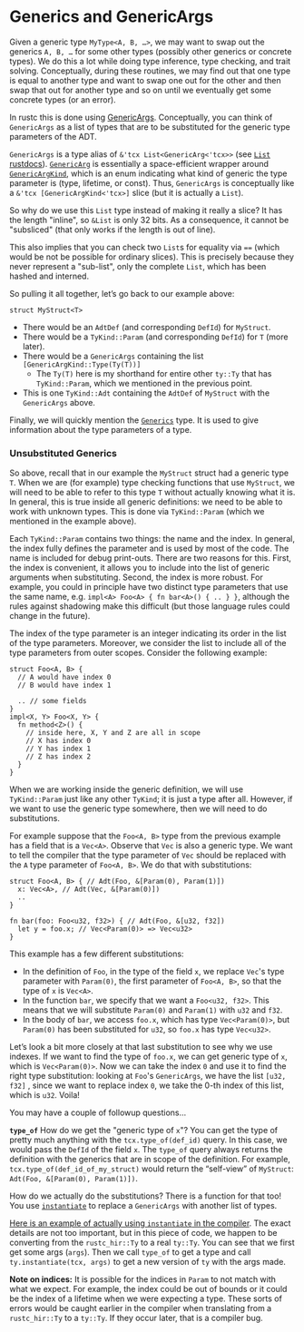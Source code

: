# Generics and GenericArgs

Given a generic type `MyType<A, B, …>`, we may want to swap out the generics `A, B, …` for some
other types (possibly other generics or concrete types). We do this a lot while doing type
inference, type checking, and trait solving. Conceptually, during these routines, we may find out
that one type is equal to another type and want to swap one out for the other and then swap that out
for another type and so on until we eventually get some concrete types (or an error).

In rustc this is done using [GenericArgs].
Conceptually, you can think of `GenericArgs` as a list of types that are to be substituted for
 the generic type parameters of the ADT.

`GenericArgs` is a type alias of `&'tcx List<GenericArg<'tcx>>` (see [`List` rustdocs][list]).
[`GenericArg`] is essentially a space-efficient wrapper around [`GenericArgKind`], which is an enum
indicating what kind of generic the type parameter is (type, lifetime, or const).
Thus, `GenericArgs` is conceptually like a `&'tcx [GenericArgKind<'tcx>]` slice (but it is
actually a `List`).

[list]: https://doc.rust-lang.org/nightly/nightly-rustc/rustc_middle/ty/struct.List.html
[`GenericArg`]: https://doc.rust-lang.org/nightly/nightly-rustc/rustc_middle/ty/struct.GenericArg.html
[`GenericArgKind`]: https://doc.rust-lang.org/nightly/nightly-rustc/rustc_middle/ty/enum.GenericArgKind.html
[GenericArgs]: https://doc.rust-lang.org/nightly/nightly-rustc/rustc_middle/ty/type.GenericArgs.html

So why do we use this `List` type instead of making it really a slice? It has the length "inline",
so `&List` is only 32 bits. As a consequence, it cannot be "subsliced" (that only works if the
length is out of line).

This also implies that you can check two `List`s for equality via `==` (which would be not be
possible for ordinary slices). This is precisely because they never represent a "sub-list", only the
complete `List`, which has been hashed and interned.

So pulling it all together, let’s go back to our example above:

```rust,ignore
struct MyStruct<T>
```

- There would be an `AdtDef` (and corresponding `DefId`) for `MyStruct`.
- There would be a `TyKind::Param` (and corresponding `DefId`) for `T` (more later).
- There would be a `GenericArgs` containing the list `[GenericArgKind::Type(Ty(T))]`
    - The `Ty(T)` here is my shorthand for entire other `ty::Ty` that has `TyKind::Param`, which we
      mentioned in the previous point.
- This is one `TyKind::Adt` containing the `AdtDef` of `MyStruct` with the `GenericArgs` above.

Finally, we will quickly mention the
[`Generics`](https://doc.rust-lang.org/nightly/nightly-rustc/rustc_middle/ty/struct.Generics.html) type. It
is used to give information about the type parameters of a type.

### Unsubstituted Generics

So above, recall that in our example the `MyStruct` struct had a generic type `T`. When we are (for
example) type checking functions that use `MyStruct`, we will need to be able to refer to this type
`T` without actually knowing what it is. In general, this is true inside all generic definitions: we
need to be able to work with unknown types. This is done via `TyKind::Param` (which we mentioned in
the example above).

Each `TyKind::Param` contains two things: the name and the index. In general, the index fully
defines the parameter and is used by most of the code. The name is included for debug print-outs.
There are two reasons for this. First, the index is convenient, it allows you to include into the
list of generic arguments when substituting. Second, the index is more robust. For example, you
could in principle have two distinct type parameters that use the same name, e.g. `impl<A> Foo<A> {
fn bar<A>() { .. } }`, although the rules against shadowing make this difficult (but those language
rules could change in the future).

The index of the type parameter is an integer indicating its order in the list of the type
parameters. Moreover, we consider the list to include all of the type parameters from outer scopes.
Consider the following example:

```rust,ignore
struct Foo<A, B> {
  // A would have index 0
  // B would have index 1

  .. // some fields
}
impl<X, Y> Foo<X, Y> {
  fn method<Z>() {
    // inside here, X, Y and Z are all in scope
    // X has index 0
    // Y has index 1
    // Z has index 2
  }
}
```

When we are working inside the generic definition, we will use `TyKind::Param` just like any other
`TyKind`; it is just a type after all. However, if we want to use the generic type somewhere, then
we will need to do substitutions.

For example suppose that the `Foo<A, B>` type from the previous example has a field that is a
`Vec<A>`. Observe that `Vec` is also a generic type. We want to tell the compiler that the type
parameter of `Vec` should be replaced with the `A` type parameter of `Foo<A, B>`. We do that with
substitutions:

```rust,ignore
struct Foo<A, B> { // Adt(Foo, &[Param(0), Param(1)])
  x: Vec<A>, // Adt(Vec, &[Param(0)])
  ..
}

fn bar(foo: Foo<u32, f32>) { // Adt(Foo, &[u32, f32])
  let y = foo.x; // Vec<Param(0)> => Vec<u32>
}
```

This example has a few different substitutions:

- In the definition of `Foo`, in the type of the field `x`, we replace `Vec`'s type parameter with
  `Param(0)`, the first parameter of `Foo<A, B>`, so that the type of `x` is `Vec<A>`.
- In the function `bar`, we specify that we want a `Foo<u32, f32>`. This means that we will
  substitute `Param(0)` and `Param(1)` with `u32` and `f32`.
- In the body of `bar`, we access `foo.x`, which has type `Vec<Param(0)>`, but `Param(0)` has been
  substituted for `u32`, so `foo.x` has type `Vec<u32>`.

Let’s look a bit more closely at that last substitution to see why we use indexes. If we want to
find the type of `foo.x`, we can get generic type of `x`, which is `Vec<Param(0)>`. Now we can take
the index `0` and use it to find the right type substitution: looking at `Foo`'s `GenericArgs`,
we have the list `[u32, f32]` , since we want to replace index `0`, we take the 0-th index of this
list, which is `u32`. Voila!

You may have a couple of followup questions…

 **`type_of`** How do we get the "generic type of `x`"? You can get the type of pretty much anything
 with the   `tcx.type_of(def_id)` query. In this case, we would pass the `DefId` of the field `x`.
 The `type_of` query always returns the definition with the generics that are in scope of the
 definition. For example, `tcx.type_of(def_id_of_my_struct)` would return the “self-view” of
 `MyStruct`: `Adt(Foo, &[Param(0), Param(1)])`.

How do we actually do the substitutions? There is a function for that too! You
use [`instantiate`] to replace a `GenericArgs` with another list of types.

[Here is an example of actually using `instantiate` in the compiler][instantiatex].
The exact details are not too important, but in this piece of code, we happen to be
converting from the `rustc_hir::Ty` to a real `ty::Ty`. You can see that we first get some args
(`args`).  Then we call `type_of` to get a type and call `ty.instantiate(tcx, args)` to get a new
version of `ty` with the args made.

[`instantiate`]: https://doc.rust-lang.org/nightly/nightly-rustc/rustc_middle/ty/generic_args/struct.EarlyBinder.html#method.instantiate
[instantiatex]: https://github.com/rust-lang/rust/blob/8a562f9671e36cf29c9c794c2646bcf252d55535/compiler/rustc_hir_analysis/src/astconv/mod.rs#L905-L927

**Note on indices:** It is possible for the indices in `Param` to not match with what we expect. For
example, the index could be out of bounds or it could be the index of a lifetime when we were
expecting a type. These sorts of errors would be caught earlier in the compiler when translating
from a `rustc_hir::Ty` to a `ty::Ty`. If they occur later, that is a compiler bug.

